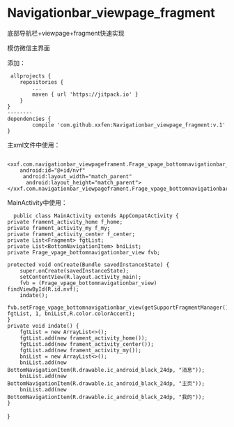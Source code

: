 # Navigationbar_viewpage_fragment
底部导航栏+viewpage+fragment快速实现

模仿微信主界面
 
 
添加：

     allprojects {
		repositories {
			...
			maven { url 'https://jitpack.io' }
		}
	}
    --------
	dependencies {
	        compile 'com.github.xxfen:Navigationbar_viewpage_fragment:v.1'
	}
  
主xml文件中使用：

     <xxf.com.navigationbar_viewpageframent.Frage_vpage_bottomnavigationbar_view
        android:id="@+id/nvf"
         android:layout_width="match_parent"
          android:layout_height="match_parent"></xxf.com.navigationbar_viewpageframent.Frage_vpage_bottomnavigationbar_view>

MainActivity中使用：

      public class MainActivity extends AppCompatActivity {
    private frament_activity_home f_home;
    private frament_activity_my f_my;
    private frament_activity_center f_center;
    private List<Fragment> fgtList;
    private List<BottomNavigationItem> bniList;
    private Frage_vpage_bottomnavigationbar_view fvb;

    protected void onCreate(Bundle savedInstanceState) {
        super.onCreate(savedInstanceState);
        setContentView(R.layout.activity_main);
        fvb = (Frage_vpage_bottomnavigationbar_view) findViewById(R.id.nvf);
        indate();
        fvb.setFrage_vpage_bottomnavigationbar_view(getSupportFragmentManager(), fgtList, 1, bniList,R.color.colorAccent);
    }
    private void indate() {
        fgtList = new ArrayList<>();
        fgtList.add(new frament_activity_home());
        fgtList.add(new frament_activity_center());
        fgtList.add(new frament_activity_my());
        bniList = new ArrayList<>();
        bniList.add(new BottomNavigationItem(R.drawable.ic_android_black_24dp, "消息"));
        bniList.add(new BottomNavigationItem(R.drawable.ic_android_black_24dp, "主页"));
        bniList.add(new BottomNavigationItem(R.drawable.ic_android_black_24dp, "我的"));
    }

}    	  
